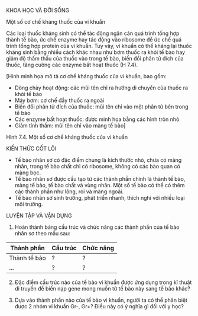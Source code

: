 KHOA HỌC VÀ ĐỜI SỐNG

Một số cơ chế kháng thuốc của vi khuẩn

Các loại thuốc kháng sinh có thể tác động ngăn cản quá trình tổng hợp thành tế bào, ức chế enzyme hay tác động vào ribosome để ức chế quá trình tổng hợp protein của vi khuẩn. Tuy vậy, vi khuẩn có thể kháng lại thuốc kháng sinh bằng nhiều cách khác nhau như bơm thuốc ra khỏi tế bào hay giảm độ thấm thấu của thuốc vào trong tế bào, biến đổi phân tử đích của thuốc, tăng cường các enzyme bất hoạt thuốc (H 7.4).

[Hình minh họa mô tả cơ chế kháng thuốc của vi khuẩn, bao gồm:
- Dòng chảy hoạt động: các mũi tên chỉ ra hướng di chuyển của thuốc ra khỏi tế bào
- Máy bơm: cơ chế đẩy thuốc ra ngoài
- Biến đổi phân tử đích của thuốc: mũi tên chỉ vào một phân tử bên trong tế bào
- Các enzyme bất hoạt thuốc: được minh họa bằng các hình tròn nhỏ
- Giảm tính thấm: mũi tên chỉ vào màng tế bào]

Hình 7.4. Một số cơ chế kháng thuốc của vi khuẩn

KIẾN THỨC CỐT LÕI

- Tế bào nhân sơ có đặc điểm chung là kích thước nhỏ, chưa có màng nhân, trong tế bào chất chỉ có ribosome, không có các bào quan có màng bọc.
- Tế bào nhân sơ được cấu tạo từ các thành phần chính là thành tế bào, màng tế bào, tế bào chất và vùng nhân. Một số tế bào có thể có thêm các thành phần như lông, roi và màng ngoài.
- Tế bào nhân sơ sinh trưởng, phát triển nhanh, thích nghi với nhiều loại môi trường.

LUYỆN TẬP VÀ VẬN DỤNG

1. Hoàn thành bảng cấu trúc và chức năng các thành phần của tế bào nhân sơ theo mẫu sau:

Thành phần | Cấu trúc | Chức năng
--- | --- | ---
Thành tế bào | ? | ?
... | ? | ?

2. Đặc điểm cấu trúc nào của tế bào vi khuẩn được ứng dụng trong kĩ thuật di truyền để biến nạp gene mong muốn từ tế bào này sang tế bào khác?

3. Dựa vào thành phần nào của tế bào vi khuẩn, người ta có thể phân biệt được 2 nhóm vi khuẩn Gr-, Gr+? Điều này có ý nghĩa gì đối với y học?